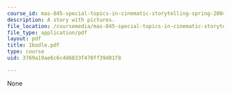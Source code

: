 ```yaml
---
course_id: mas-845-special-topics-in-cinematic-storytelling-spring-2004
description: A story with pictures.
file_location: /coursemedia/mas-845-special-topics-in-cinematic-storytelling-spring-2004/3769a19ae6c6c4d6833f470ff39d01f8_1bodle.pdf
file_type: application/pdf
layout: pdf
title: 1bodle.pdf
type: course
uid: 3769a19ae6c6c4d6833f470ff39d01f8

---
```

None